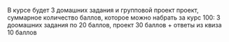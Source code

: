 В курсе будет 3 домашних задания и групповой проект проект, суммарное количество баллов, которое можно набрать за курс 100:
3 доомашних задания по 20 баллов, проект 30 баллов + ответы из квиза 10 баллов